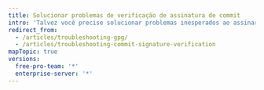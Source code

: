 ```yaml
---
title: Solucionar problemas de verificação de assinatura de commit
intro: 'Talvez você precise solucionar problemas inesperados ao assinar commits localmente para verificação no {% data variables.product.product_name %}.'
redirect_from:
  - /articles/troubleshooting-gpg/
  - /articles/troubleshooting-commit-signature-verification
mapTopic: true
versions:
  free-pro-team: '*'
  enterprise-server: '*'
---
```


